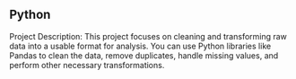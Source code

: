 ## Python
Project Description: This project focuses on cleaning and transforming raw data into a usable format for analysis. You can use Python libraries like Pandas to clean the data, remove duplicates, handle missing values, and perform other necessary transformations.
